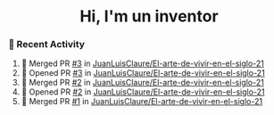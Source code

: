 <h1 align="center">
  Hi, I'm un inventor 
</h1>

### 👋 Recent Activity

<!--START_SECTION:activity-->
1. 🎉 Merged PR [#3](https://github.com/JuanLuisClaure/El-arte-de-vivir-en-el-siglo-21/pull/3) in [JuanLuisClaure/El-arte-de-vivir-en-el-siglo-21](https://github.com/JuanLuisClaure/El-arte-de-vivir-en-el-siglo-21)
2. 💪 Opened PR [#3](https://github.com/JuanLuisClaure/El-arte-de-vivir-en-el-siglo-21/pull/3) in [JuanLuisClaure/El-arte-de-vivir-en-el-siglo-21](https://github.com/JuanLuisClaure/El-arte-de-vivir-en-el-siglo-21)
3. 🎉 Merged PR [#2](https://github.com/JuanLuisClaure/El-arte-de-vivir-en-el-siglo-21/pull/2) in [JuanLuisClaure/El-arte-de-vivir-en-el-siglo-21](https://github.com/JuanLuisClaure/El-arte-de-vivir-en-el-siglo-21)
4. 💪 Opened PR [#2](https://github.com/JuanLuisClaure/El-arte-de-vivir-en-el-siglo-21/pull/2) in [JuanLuisClaure/El-arte-de-vivir-en-el-siglo-21](https://github.com/JuanLuisClaure/El-arte-de-vivir-en-el-siglo-21)
5. 🎉 Merged PR [#1](https://github.com/JuanLuisClaure/El-arte-de-vivir-en-el-siglo-21/pull/1) in [JuanLuisClaure/El-arte-de-vivir-en-el-siglo-21](https://github.com/JuanLuisClaure/El-arte-de-vivir-en-el-siglo-21)
<!--END_SECTION:activity-->

